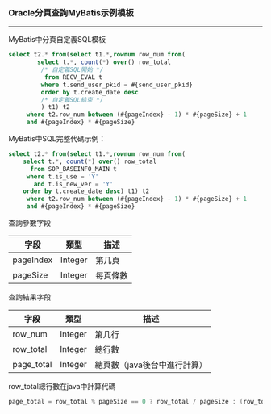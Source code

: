 ### Oracle分頁查詢MyBatis示例模板

***

MyBatis中分頁自定義SQL模板

```sql
select t2.* from(select t1.*,rownum row_num from(
		select t.*, count(*) over() row_total
		 /* 自定義SQL開始 */
          from RECV_EVAL t
         where t.send_user_pkid = #{send_user_pkid}
         order by t.create_date desc
		 /* 自定義SQL結束 */
		 ) t1) t2 
	 where t2.row_num between (#{pageIndex} - 1) * #{pageSize} + 1 
	 and #{pageIndex} * #{pageSize}
```

MyBatis中SQL完整代碼示例：

```sql
select t2.* from(select t1.*,rownum row_num from(
	select t.*, count(*) over() row_total 
	  from SOP_BASEINFO_MAIN t
	 where t.is_use = 'Y' 
	   and t.is_new_ver = 'Y'
    order by t.create_date desc) t1) t2 
	 where t2.row_num between (#{pageIndex} - 1) * #{pageSize} + 1 
	 and #{pageIndex} * #{pageSize}
```

查詢參數字段

| 字段      | 類型    | 描述     |
| --------- | ------- | -------- |
| pageIndex | Integer | 第几頁   |
| pageSize  | Integer | 每頁條數 |

查詢結果字段

| 字段       | 類型    | 描述                         |
| ---------- | ------- | ---------------------------- |
| row_num    | Integer | 第几行                       |
| row_total  | Integer | 總行數                       |
| page_total | Integer | 總頁數（java後台中進行計算） |

row_total總行數在java中計算代碼

```java
page_total = row_total % pageSize == 0 ? row_total / pageSize : (row_total / pageSize) + 1;
```

